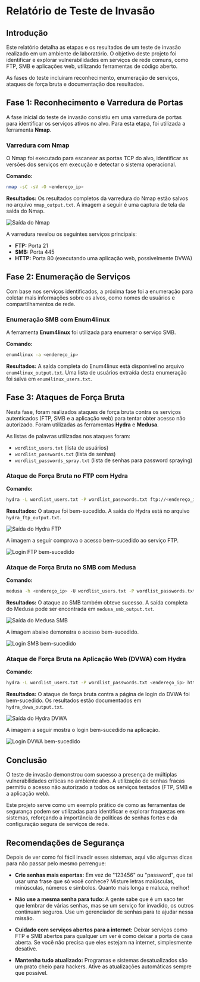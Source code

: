 # Relatório de Teste de Invasão

## Introdução

Este relatório detalha as etapas e os resultados de um teste de invasão realizado em um ambiente de laboratório. O objetivo deste projeto foi identificar e explorar vulnerabilidades em serviços de rede comuns, como FTP, SMB e aplicações web, utilizando ferramentas de código aberto.

As fases do teste incluíram reconhecimento, enumeração de serviços, ataques de força bruta e documentação dos resultados.

## Fase 1: Reconhecimento e Varredura de Portas

A fase inicial do teste de invasão consistiu em uma varredura de portas para identificar os serviços ativos no alvo. Para esta etapa, foi utilizada a ferramenta **Nmap**.

### Varredura com Nmap

O Nmap foi executado para escanear as portas TCP do alvo, identificar as versões dos serviços em execução e detectar o sistema operacional.

**Comando:**
```bash
nmap -sC -sV -O <endereço_ip>
```

**Resultados:**
Os resultados completos da varredura do Nmap estão salvos no arquivo `nmap_output.txt`. A imagem a seguir é uma captura de tela da saída do Nmap.

![Saída do Nmap](imagens/nmap_output.png)

A varredura revelou os seguintes serviços principais:
- **FTP:** Porta 21
- **SMB:** Porta 445
- **HTTP:** Porta 80 (executando uma aplicação web, possivelmente DVWA)

## Fase 2: Enumeração de Serviços

Com base nos serviços identificados, a próxima fase foi a enumeração para coletar mais informações sobre os alvos, como nomes de usuários e compartilhamentos de rede.

### Enumeração SMB com Enum4linux

A ferramenta **Enum4linux** foi utilizada para enumerar o serviço SMB.

**Comando:**
```bash
enum4linux -a <endereço_ip>
```

**Resultados:**
A saída completa do Enum4linux está disponível no arquivo `enum4linux_output.txt`. Uma lista de usuários extraída desta enumeração foi salva em `enum4linux_users.txt`.

## Fase 3: Ataques de Força Bruta

Nesta fase, foram realizados ataques de força bruta contra os serviços autenticados (FTP, SMB e a aplicação web) para tentar obter acesso não autorizado. Foram utilizadas as ferramentas **Hydra** e **Medusa**.

As listas de palavras utilizadas nos ataques foram:
- `wordlist_users.txt` (lista de usuários)
- `wordlist_passwords.txt` (lista de senhas)
- `wordlist_passwords_spray.txt` (lista de senhas para password spraying)

### Ataque de Força Bruta no FTP com Hydra

**Comando:**
```bash
hydra -L wordlist_users.txt -P wordlist_passwords.txt ftp://<endereço_ip>
```

**Resultados:**
O ataque foi bem-sucedido. A saída do Hydra está no arquivo `hydra_ftp_output.txt`.

![Saída do Hydra FTP](imagens/hydra_ftp_output.png)

A imagem a seguir comprova o acesso bem-sucedido ao serviço FTP.

![Login FTP bem-sucedido](imagens/ftp_login_successful.png)

### Ataque de Força Bruta no SMB com Medusa

**Comando:**
```bash
medusa -h <endereço_ip> -U wordlist_users.txt -P wordlist_passwords.txt -M smbnt
```

**Resultados:**
O ataque ao SMB também obteve sucesso. A saída completa do Medusa pode ser encontrada em `medusa_smb_output.txt`.

![Saída do Medusa SMB](imagens/medusa_smb_output.png)

A imagem abaixo demonstra o acesso bem-sucedido.

![Login SMB bem-sucedido](imagens/smb_login_successful.png)

### Ataque de Força Bruta na Aplicação Web (DVWA) com Hydra

**Comando:**
```bash
hydra -L wordlist_users.txt -P wordlist_passwords.txt <endereço_ip> http-post-form "/dvwa/login.php:username=^USER^&password=^PASS^&Login=Login:Login failed"
```

**Resultados:**
O ataque de força bruta contra a página de login do DVWA foi bem-sucedido. Os resultados estão documentados em `hydra_dvwa_output.txt`.

![Saída do Hydra DVWA](imagens/hydra_dvwa_output.png)

A imagem a seguir mostra o login bem-sucedido na aplicação.

![Login DVWA bem-sucedido](imagens/dvwa_login_successful.png)

## Conclusão

O teste de invasão demonstrou com sucesso a presença de múltiplas vulnerabilidades críticas no ambiente alvo. A utilização de senhas fracas permitiu o acesso não autorizado a todos os serviços testados (FTP, SMB e a aplicação web).

Este projeto serve como um exemplo prático de como as ferramentas de segurança podem ser utilizadas para identificar e explorar fraquezas em sistemas, reforçando a importância de políticas de senhas fortes e da configuração segura de serviços de rede.

## Recomendações de Segurança

Depois de ver como foi fácil invadir esses sistemas, aqui vão algumas dicas para não passar pelo mesmo perrengue:

- **Crie senhas mais espertas:** Em vez de "123456" ou "password", que tal usar uma frase que só você conhece? Misture letras maiúsculas, minúsculas, números e símbolos. Quanto mais longa e maluca, melhor!

- **Não use a mesma senha para tudo:** A gente sabe que é um saco ter que lembrar de várias senhas, mas se um serviço for invadido, os outros continuam seguros. Use um gerenciador de senhas para te ajudar nessa missão.

- **Cuidado com serviços abertos para a internet:** Deixar serviços como FTP e SMB abertos para qualquer um ver é como deixar a porta de casa aberta. Se você não precisa que eles estejam na internet, simplesmente desative.

- **Mantenha tudo atualizado:** Programas e sistemas desatualizados são um prato cheio para hackers. Ative as atualizações automáticas sempre que possível.